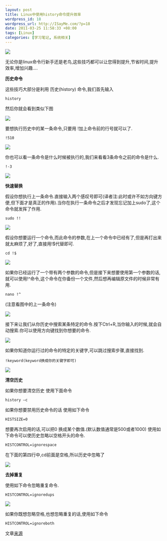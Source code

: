 ```yaml
--- 
layout: post
title: Linux中使用history命令提升效率
wordpress_id: 18
wordpress_url: http://ISayMe.com/?p=18
date: 2011-03-25 11:58:33 +08:00
tags: [Linux]
categories: [学习笔记, 系统相关]
---
```

[![](http://i.imgur.com/RJCx0.png)](http://i.imgur.com/RJCx0.png)

无论你是linux命令行新手还是老鸟,这些技巧都可以让您得到提升,节省时间,提升效率,增加兴趣....

**历史命令**

这些技巧大部分是利用 历史(history) 命令,我们首先输入

    history

然后你就会看到类似下图

[![](http://i.imgur.com/cAIa5.png)](http://i.imgur.com/cAIa5.png)

要想执行历史中的某一条命令,只要用 !加上命令前的行号就可以了.

    !510

[![](http://i.imgur.com/DrNjw.png)](http://i.imgur.com/DrNjw.png)

你也可以看一条命令是什么时候被执行的,我们来看看3条命令之前的命令是什么.

    !-3

[![](http://i.imgur.com/agDAT.png)](http://i.imgur.com/agDAT.png)

**快速替换**

假设你想执行上一条命令.直接输入两个感叹号即可(译者注:此时或许不如方向键方便,但下面才是真正的作用).当你在执行一条命令之后才发现忘记加上sudo了,这个命令就发挥了作用.

    sudo !!

[![](http://i.imgur.com/19iGw.png)](http://i.imgur.com/19iGw.png)

假设你想要运行一个命令,而此命令的参数,在上一个命令中已经有了,但是再打出来就太麻烦了,好了,直接用!$代替即可.

    cd !$

[![](http://i.imgur.com/auTJq.png)](http://i.imgur.com/auTJq.png)

如果你已经运行了一个带有两个参数的命令,但是接下来想要使用第一个参数的话,就可以使用!^命令,这个命令在你备份一个文件,然后想再编辑原文件的时候非常有用.

    nano !^

(注意看图中的上一条命令)

[![](http://i.imgur.com/kiCnJ.png)](http://i.imgur.com/kiCnJ.png)

接下来让我们从你历史中搜索某条特定的命令.按下Ctrl+R,当你输入的时候,就会自动搜索.你可以使用方向键找到你想要的命令.

[![](http://i.imgur.com/lXeyv.png)](http://i.imgur.com/lXeyv.png)

如果你知道你运行过的命令的特定的关键字,可以跳过搜索步骤,直接找到.

    !keyword(keyword换成你的关键字即可)

[![](http://i.imgur.com/oQ9gY.png)](http://i.imgur.com/oQ9gY.png)

**清空历史**

如果你想要清空历史
使用下面命令

    history –c

如果你想要禁用历史命令的话 使用如下命令

    HISTSIZE=0

想要再次启用的话,可以把0 换成某个数值.(默认数值通常是500或者1000)
使用如下命令可以使历史忽略以空格开头的命令.

    HISTCONTROL=ignorespace

在下面的第四行中,cd前面是空格,所以历史中忽略了

[![](http://i.imgur.com/h9Tbm.png)](http://i.imgur.com/h9Tbm.png)

**去掉重复**

使用如下命令忽略重复命令.

    HISTCONTROL=ignoredups

[![](http://i.imgur.com/dgWel.png)](http://i.imgur.com/dgWel.png)

如果你既想忽略空格,也想忽略重复的话,使用如下命令

    HISTCONTROL=ignoreboth

文章[来源](http://www.howtogeek.com/howto/44997/how-to-use-bash-history-to-improve-your-command-line-productivity/)

